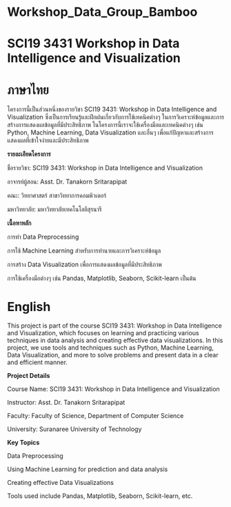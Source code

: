 # Workshop_Data_Group_Bamboo
# SCI19 3431 Workshop in Data Intelligence and Visualization
# ภาษาไทย

โครงการนี้เป็นส่วนหนึ่งของรายวิชา SCI19 3431: Workshop in Data Intelligence and Visualization ซึ่งเป็นการเรียนรู้และฝึกฝนเกี่ยวกับการใช้เทคนิคต่างๆ ในการวิเคราะห์ข้อมูลและการสร้างการแสดงผลข้อมูลที่มีประสิทธิภาพ ในโครงการนี้เราจะใช้เครื่องมือและเทคนิคต่างๆ เช่น Python, Machine Learning, Data Visualization และอื่นๆ เพื่อแก้ปัญหาและสร้างการแสดงผลที่เข้าใจง่ายและมีประสิทธิภาพ

**รายละเอียดโครงการ**

ชื่อรายวิชา: SCI19 3431: Workshop in Data Intelligence and Visualization

อาจารย์ผู้สอน: Asst. Dr. Tanakorn Sritarapipat

คณะ: วิทยาศาสตร์ สาขาวิทยาการคอมพิวเตอร์

มหาวิทยาลัย: มหาวิทยาลัยเทคโนโลยีสุรนารี

**เนื้อหาหลัก**

การทำ Data Preprocessing

การใช้ Machine Learning สำหรับการทำนายและการวิเคราะห์ข้อมูล

การสร้าง Data Visualization เพื่อการแสดงผลข้อมูลที่มีประสิทธิภาพ

การใช้เครื่องมือต่างๆ เช่น Pandas, Matplotlib, Seaborn, Scikit-learn เป็นต้น

# English

This project is part of the course SCI19 3431: Workshop in Data Intelligence and Visualization, which focuses on learning and practicing various techniques in data analysis and creating effective data visualizations. In this project, we use tools and techniques such as Python, Machine Learning, Data Visualization, and more to solve problems and present data in a clear and efficient manner.

**Project Details**

Course Name: SCI19 3431: Workshop in Data Intelligence and Visualization

Instructor: Asst. Dr. Tanakorn Sritarapipat

Faculty: Faculty of Science, Department of Computer Science

University: Suranaree University of Technology

**Key Topics**

Data Preprocessing

Using Machine Learning for prediction and data analysis

Creating effective Data Visualizations

Tools used include Pandas, Matplotlib, Seaborn, Scikit-learn, etc.
